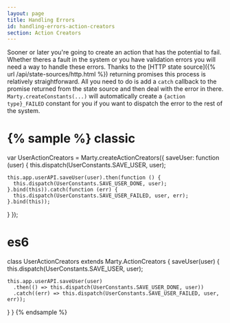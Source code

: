 ```yaml
---
layout: page
title: Handling Errors
id: handling-errors-action-creators
section: Action Creators
---
```


Sooner or later you're going to create an action that has the potential to fail. Whether theres a fault in the system or you have validation errors you will need a way to handle these errors. Thanks to the [HTTP state source]({% url /api/state-sources/http.html %}) returning promises this process is relatively straightforward. All you need to do is add a ``catch`` callback to the promise returned from the state source and then deal with the error in there. ``Marty.createConstants(...)`` will automatically create a ``{action type}_FAILED`` constant for you if you want to dispatch the error to the rest of the system.

{% sample %}
classic
=======
var UserActionCreators = Marty.createActionCreators({
  saveUser: function (user) {
    this.dispatch(UserConstants.SAVE_USER, user);

    this.app.userAPI.saveUser(user).then(function () {
      this.dispatch(UserConstants.SAVE_USER_DONE, user);
    }.bind(this)).catch(function (err) {
      this.dispatch(UserConstants.SAVE_USER_FAILED, user, err);
    }.bind(this));
  }
});

es6
===
class UserActionCreators extends Marty.ActionCreators {
  saveUser(user) {
    this.dispatch(UserConstants.SAVE_USER, user);

    this.app.userAPI.saveUser(user)
      .then(() => this.dispatch(UserConstants.SAVE_USER_DONE, user))
      .catch((err) => this.dispatch(UserConstants.SAVE_USER_FAILED, user, err));
  }
}
{% endsample %}
